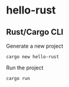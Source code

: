 # hello-rust

## Rust/Cargo CLI

Generate a new project

```cargo new hello-rust```

Run the project

```cargo run```
